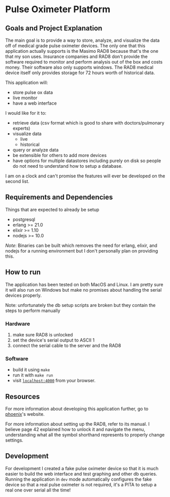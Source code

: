 # Pulse Oximeter Platform

## Goals and Project Explanation

The main goal is to provide a way to store, analyze, and visualize the data off of medical grade pulse oximeter devices.
The only one that this application actually supports is the Masimo RAD8 because that's the one that my son uses.
Insurance companies and RAD8 don't provide the software required to monitor and perform analysis out of the box and costs money.
Their software also only supports windows.
The RAD8 medical device itself only provides storage for 72 hours worth of historical data.

This application will:
* store pulse ox data
* live monitor
* have a web interface

I would like for it to:
* retrieve data (csv format which is good to share with doctors/pulmonary experts)
* visualize data
  * live
  * historical
* query or analyze data
* be extensible for others to add more devices
* have options for multiple datastores including purely on disk so people do not need to understand how to setup a database.

I am on a clock and can't promise the features will ever be developed on the second list.

## Requirements and Dependencies

Things that are expected to already be setup

* postgresql
* erlang >= 21.0
* elixir >= 1.10
* nodejs >= 10.0

_Note_: Binaries can be built which removes the need for erlang, elixir, and nodejs for a running environment but I don't personally plan on providing this.

## How to run

The application has been tested on both MacOS and Linux.
I am pretty sure it will also run on Windows but make no promises about handling the serial devices properly.

Note: unfortunately the db setup scripts are broken but they contain the steps to perform manually

### Hardware

1. make sure RAD8 is unlocked
1. set the device's serial output to ASCII 1
1. connect the serial cable to the server and the RAD8

### Software

* build it using `make`
* run it with `make run`
* visit [`localhost:4000`](http://localhost:4000) from your browser.

## Resources

For more information about developing this application further, go to [phoenix](https://phoenixframework.org)'s website.

For more information about setting up the RAD8, refer to its manual.
I believe page 42 explained how to unlock it and navigate the menu, understanding what all the symbol shorthand represents to properly change settings.

## Development

For development I created a fake pulse oximeter device so that it is much easier to build the web interface and test graphing and other db queries.
Running the application in `dev` mode automatically configures the fake device so that a real pulse oximeter is not required, it's a PITA to setup a real one over serial all the time!
